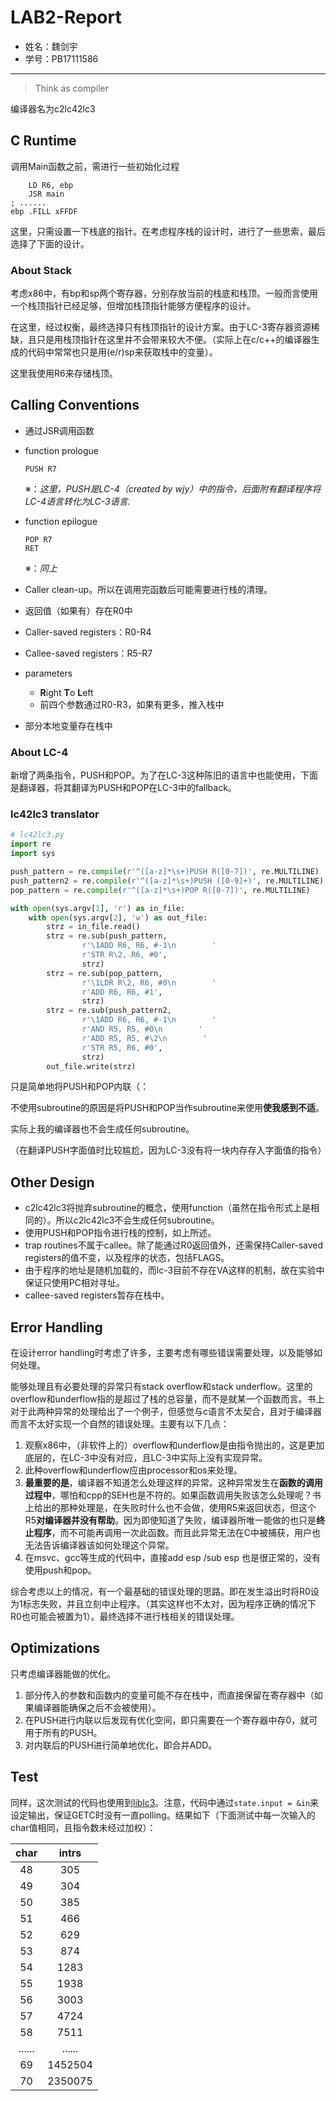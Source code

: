 # LAB2-Report

- 姓名：魏剑宇
- 学号：PB17111586

---

> Think as compiler

编译器名为c2lc42lc3

## C Runtime

调用Main函数之前，需进行一些初始化过程

```assembly
	LD R6, ebp
	JSR main
; ......
ebp .FILL xFFDF
```

这里，只需设置一下栈底的指针。在考虑程序栈的设计时，进行了一些思索，最后选择了下面的设计。

### About Stack

考虑x86中，有bp和sp两个寄存器，分别存放当前的栈底和栈顶。一般而言使用一个栈顶指针已经足够，但增加栈顶指针能够方便程序的设计。

在这里，经过权衡，最终选择只有栈顶指针的设计方案。由于LC-3寄存器资源稀缺，且只是用栈顶指针在这里并不会带来较大不便。（实际上在c/c++的编译器生成的代码中常常也只是用(e/r)sp来获取栈中的变量）。

这里我使用R6来存储栈顶。

## Calling Conventions

- 通过JSR调用函数

- function prologue

  ```
  PUSH R7
  ```

  ※：*这里，PUSH是LC-4（created by wjy）中的指令，后面附有翻译程序将LC-4语言转化为LC-3语言.*

- function epilogue

  ```
  POP R7
  RET
  ```

  ※：*同上*

- Caller clean-up。所以在调用完函数后可能需要进行栈的清理。

- 返回值（如果有）存在R0中

- Caller-saved registers：R0-R4

- Callee-saved registers：R5-R7

- parameters

  - **R**ight **T**o **L**eft
  - 前四个参数通过R0-R3，如果有更多，推入栈中

- 部分本地变量存在栈中

### About LC-4

新增了两条指令，PUSH和POP。为了在LC-3这种陈旧的语言中也能使用，下面是翻译器，将其翻译为PUSH和POP在LC-3中的fallback。

### lc42lc3 translator

```python
# lc42lc3.py
import re
import sys

push_pattern = re.compile(r'^([a-z]*\s+)PUSH R([0-7])', re.MULTILINE)
push_pattern2 = re.compile(r'^([a-z]*\s+)PUSH ([0-9]+)', re.MULTILINE)
pop_pattern = re.compile(r'^([a-z]*\s+)POP R([0-7])', re.MULTILINE)

with open(sys.argv[1], 'r') as in_file:
    with open(sys.argv[2], 'w') as out_file:
        strz = in_file.read()
        strz = re.sub(push_pattern,
                r'\1ADD R6, R6, #-1\n        '
                r'STR R\2, R6, #0',
                strz)
        strz = re.sub(pop_pattern,
                r'\1LDR R\2, R6, #0\n        '
                r'ADD R6, R6, #1',
                strz)
        strz = re.sub(push_pattern2,
                r'\1ADD R6, R6, #-1\n        '
                r'AND R5, R5, #0\n        '
                r'ADD R5, R5, #\2\n        '
                r'STR R5, R6, #0',
                strz)
        out_file.write(strz)
```

只是简单地将PUSH和POP内联（：

不使用subroutine的原因是将PUSH和POP当作subroutine来使用**使我感到不适**。

实际上我的编译器也不会生成任何subroutine。

（在翻译PUSH字面值时比较尴尬，因为LC-3没有将一块内存存入字面值的指令）

## Other Design

- c2lc42lc3将抛弃subroutine的概念，使用function（虽然在指令形式上是相同的）。所以c2lc42lc3不会生成任何subroutine。
- 使用PUSH和POP指令进行栈的控制，如上所述。
- trap routines不属于callee。除了能通过R0返回值外，还需保持Caller-saved registers的值不变，以及程序的状态，包括FLAGS。
- 由于程序的地址是随机加载的，而lc-3目前不存在VA这样的机制，故在实验中保证只使用PC相对寻址。
- callee-saved registers暂存在栈中。

## Error Handling

在设计error handling时考虑了许多，主要考虑有哪些错误需要处理，以及能够如何处理。

能够处理且有必要处理的异常只有stack overflow和stack underflow。这里的overflow和underflow指的是超过了栈的总容量，而不是就某一个函数而言。书上对于此两种异常的处理给出了一个例子，但感觉与c语言不太契合，且对于编译器而言不太好实现一个自然的错误处理。主要有以下几点：

1. 观察x86中，（非软件上的）overflow和underflow是由指令抛出的，这是更加底层的，在LC-3中没有对应，且LC-3中实际上没有实现异常。
2. 此种overflow和underflow应由processor和os来处理。
3. **最重要的是**，编译器不知道怎么处理这样的异常。这种异常发生在**函数的调用过程中**，哪怕和cpp的SEH也是不符的。如果函数调用失败该怎么处理呢？书上给出的那种处理是，在失败时什么也不会做，使用R5来返回状态，但这个R5**对编译器并没有帮助**。因为即使知道了失败，编译器所唯一能做的也只是**终止程序**，而不可能再调用一次此函数。而且此异常无法在C中被捕获，用户也无法告诉编译器该如何处理这个异常。
4. 在msvc、gcc等生成的代码中，直接add esp /sub esp 也是很正常的，没有使用push和pop。

综合考虑以上的情况，有一个最基础的错误处理的思路。即在发生溢出时将R0设为1标志失败，并且立刻中止程序。（其实这样也不太对，因为程序正确的情况下R0也可能会被置为1）。最终选择不进行栈相关的错误处理。

## Optimizations

只考虑编译器能做的优化。

1. 部分传入的参数和函数内的变量可能不存在栈中，而直接保留在寄存器中（如果编译器能确保之后不会被使用）。
2. 在PUSH进行内联以后发现有优化空间，即只需要在一个寄存器中存0，就可用于所有的PUSH。
3. 对内联后的PUSH进行简单地优化，即合并ADD。

## Test

同样，这次测试的代码也使用到[liblc3](https://github.com/TricksterGuy/complx)。注意，代码中通过`state.input = &in`来设定输出，保证GETC时没有一直polling。结果如下（下面测试中每一次输入的char值相同，且指令数未经过加权）：

|  char  |  intrs  |
| :----: | :-----: |
|   48   |   305   |
|   49   |   304   |
|   50   |   385   |
|   51   |   466   |
|   52   |   629   |
|   53   |   874   |
|   54   |  1283   |
|   55   |  1938   |
|   56   |  3003   |
|   57   |  4724   |
|   58   |  7511   |
| ...... | ......  |
|   69   | 1452504 |
|   70   | 2350075 |
